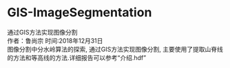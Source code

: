 # GIS-ImageSegmentation
通过GIS方法实现图像分割   
作者：鲁尚宗 时间:2018年12月31日   
图像分割中分水岭算法的探索,
通过GIS方法实现图像分割,
主要使用了提取山脊线的方法和等高线的方法.详细报告可以参考“介绍.hdf”

